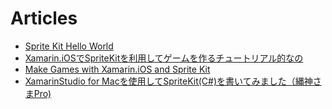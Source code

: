 # Articles

- [Sprite Kit Hello World](https://developer.xamarin.com/samples/monotouch/SpriteKit/)
- [Xamarin.iOSでSpriteKitを利用してゲームを作るチュートリアル的なの](http://qiita.com/Kuxumarin/items/9bab1cc665035c994c34)
- [Make Games with Xamarin.iOS and Sprite Kit](https://blog.xamarin.com/make-games-with-xamarin-ios-and-sprite-kit/)
- [XamarinStudio for Macを使用してSpriteKit(C#)を書いてみました（縄神さまPro)](http://dev.classmethod.jp/smartphone/xamarin-spritekit/)
